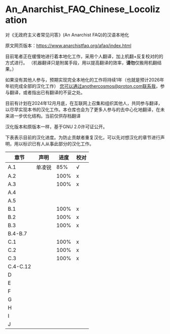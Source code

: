 # An_Anarchist_FAQ_Chinese_Locolization

对《无政府主义者常见问答》(An Anarchist FAQ)的汉语本地化

原文网页版本：https://www.anarchistfaq.org/afaq/index.html

目前笔者正在缓慢地进行着本地化工作，采用个人翻译，加上机翻+反复校对的的方式进行。
（机器翻译只是附属手段，用以提高翻译的效率，**请勿**仅搬用机翻结果。）

如果没有其他人参与，预期实现完全本地化的工作将持续1年（也就是预计2026年年初完成全部的汉化工作）
您可以通过anothercosmos@proton.com联系我，参与翻译，或者指出已有翻译的不妥之处。

目前有计划在2024年12月月底，在互联网上召集和组织其他人，共同参与翻译，以尽早实现本书的汉化工作。本仓库也会为了更多人参与的去中心化地翻译，在未来进一步优化结构。当前仅供存档翻译

汉化版本和原版本一样，基于GNU 2.0许可证公开。

下表表示目前的汉化进度。为防止贡献者重复汉化，可以先对想汉化的章节进行声明，用以标识已有人从事此部分的汉化工作。

| 章节  | 声明  | 进度  | 校对  |
| --- | --- | --- | --- |
| A.1 | 单凌锐 | 85% | √   |
| A.2 |     | 100% | x   |
| A.3 |     | 100% | x   |
| A.4 |     |     |     |
| A.5 |     |     |     |
| B.1 |     | 100% | x   |
| B.2 |     | 100% | x   |
| B.3 |     | 100% | x   |
| B.4-B.7 |     |     |     |
| C.1 |     | 100% | x   |
| C.2 |     | 100% | x   |
| C.3 |     | 100% | x   |
| C.4-C.12 |     |     |     |
| D   |     |     |     |
| E   |     |     |     |
| F   |     |     |     |
| G   |     |     |     |
| H   |     |     |     |
| I   |     |     |     |
| J   |     |     |     |
